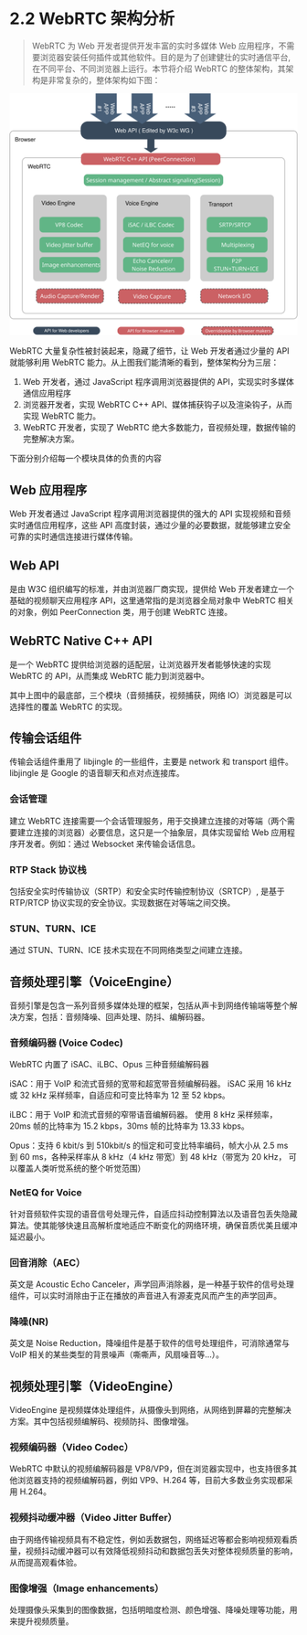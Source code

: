 # 2.2 WebRTC 架构分析

> WebRTC 为 Web 开发者提供开发丰富的实时多媒体 Web 应用程序，不需要浏览器安装任何插件或其他软件。目的是为了创建健壮的实时通信平台,在不同平台、不同浏览器上运行。本节将介绍 WebRTC 的整体架构，其架构是非常复杂的，整体架构如下图：

![webrtc architecture](../images/2-2-01.svg)

WebRTC 大量复杂性被封装起来，隐藏了细节，让 Web 开发者通过少量的 API 就能够利用 WebRTC 能力。从上图我们能清晰的看到，整体架构分为三层：

1. Web 开发者，通过 JavaScript 程序调用浏览器提供的 API，实现实时多媒体通信应用程序
2. 浏览器开发者，实现 WebRTC C++ API、媒体捕获钩子以及渲染钩子，从而实现 WebRTC 能力。
3. WebRTC 开发者，实现了 WebRTC 绝大多数能力，音视频处理，数据传输的完整解决方案。

下面分别介绍每一个模块具体的负责的内容

## Web 应用程序

Web 开发者通过 JavaScript 程序调用浏览器提供的强大的 API 实现视频和音频实时通信应用程序，这些 API 高度封装，通过少量的必要数据，就能够建立安全可靠的实时通信连接进行媒体传输。

## Web API

是由 W3C 组织编写的标准，并由浏览器厂商实现，提供给 Web 开发者建立一个基础的视频聊天应用程序 API，这里通常指的是浏览器全局对象中 WebRTC 相关的对象，例如 PeerConnection 类，用于创建 WebRTC 连接。

## WebRTC Native C++ API

是一个 WebRTC 提供给浏览器的适配层，让浏览器开发者能够快速的实现 WebRTC 的 API，从而集成 WebRTC 能力到浏览器中。

其中上图中的最底部，三个模块（音频捕获，视频捕获，网络 IO）浏览器是可以选择性的覆盖 WebRTC 的实现。

## 传输会话组件

传输会话组件重用了 libjingle 的一些组件，主要是 network 和 transport 组件。libjingle 是 Google 的语音聊天和点对点连接库。

### 会话管理

建立 WebRTC 连接需要一个会话管理服务，用于交换建立连接的对等端（两个需要建立连接的浏览器）必要信息，这只是一个抽象层，具体实现留给 Web 应用程序开发者。例如：通过 Websocket 来传输会话信息。

### RTP Stack 协议栈

包括安全实时传输协议（SRTP）和安全实时传输控制协议（SRTCP）, 是基于 RTP/RTCP 协议实现的安全协议。实现数据在对等端之间交换。

### STUN、TURN、ICE

通过 STUN、TURN、ICE 技术实现在不同网络类型之间建立连接。

## 音频处理引擎（VoiceEngine）

音频引擎是包含一系列音频多媒体处理的框架，包括从声卡到网络传输端等整个解决方案，包括：音频降噪、回声处理、防抖、编解码器。

### 音频编码器 (Voice Codec)

WebRTC 内置了 iSAC、iLBC、Opus 三种音频编解码器

iSAC：用于 VoIP 和流式音频的宽带和超宽带音频编解码器。 iSAC 采用 16 kHz 或 32 kHz 采样频率，自适应和可变比特率为 12 至 52 kbps。

iLBC：用于 VoIP 和流式音频的窄带语音编解码器。 使用 8 kHz 采样频率，20ms 帧的比特率为 15.2 kbps，30ms 帧的比特率为 13.33 kbps。

Opus：支持 6 kbit/s 到 510kbit/s 的恒定和可变比特率编码，帧大小从 2.5 ms 到 60 ms，各种采样率从 8 kHz（4 kHz 带宽）到 48 kHz（带宽为 20 kHz， 可以覆盖人类听觉系统的整个听觉范围）

### NetEQ for Voice

针对音频软件实现的语音信号处理元件，自适应抖动控制算法以及语音包丢失隐藏算法。使其能够快速且高解析度地适应不断变化的网络环境，确保音质优美且缓冲延迟最小。

### 回音消除（AEC）

英文是 Acoustic Echo Canceler，声学回声消除器，是一种基于软件的信号处理组件，可以实时消除由于正在播放的声音进入有源麦克风而产生的声学回声。

### 降噪(NR)

英文是 Noise Reduction，降噪组件是基于软件的信号处理组件，可消除通常与 VoIP 相关的某些类型的背景噪声（嘶嘶声，风扇噪音等...）。

## 视频处理引擎（VideoEngine）

VideoEngine 是视频媒体处理组件，从摄像头到网络，从网络到屏幕的完整解决方案。其中包括视频编解码、视频防抖、图像增强。

### 视频编码器（Video Codec）

WebRTC 中默认的视频编解码器是 VP8/VP9，但在浏览器实现中，也支持很多其他浏览器支持的视频编解码器，例如 VP9、H.264 等，目前大多数业务实现都采用 H.264。

### 视频抖动缓冲器（Video Jitter Buffer）

由于网络传输视频具有不稳定性，例如丢数据包，网络延迟等都会影响视频观看质量，视频抖动缓冲器可以有效降低视频抖动和数据包丢失对整体视频质量的影响，从而提高观看体验。

### 图像增强（Image enhancements）

处理摄像头采集到的图像数据，包括明暗度检测、颜色增强、降噪处理等功能，用来提升视频质量。
